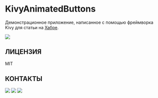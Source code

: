 # KivyAnimatedButtons

Демонстрационное приложение, написанное с помощью фреймворка Kivy для статьи на [Хабре](https://habr.com).

<img src="https://raw.githubusercontent.com/HeaTTheatR/KivyAnimatedButtons/master/data/images/presplash.png" 
align="center"/>


ЛИЦЕНЗИЯ
--------
MIT

КОНТАКТЫ
--------
<a href="https://vk.com/kivy_development"><img src="https://raw.githubusercontent.com/HeaTTheatR/VKGroups/master/data/images/kivy_ru.png"></a> <a href="https://habr.com/users/heattheatr/topics/"><img src="https://raw.githubusercontent.com/HeaTTheatR/VKGroups/master/data/images/kivy_on_habr.png"></a> <a href="kivydevelopment@gmail.com"><img src="https://raw.githubusercontent.com/HeaTTheatR/VKGroups/master/data/images/gmail_new.png"></a>
